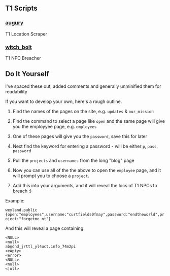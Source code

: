 ## T1 Scripts

### [augury](https://github.com/notarikon-nz/hackmud/blob/main/t1/augury.js)

T1 Location Scraper

### [witch_bolt](https://github.com/notarikon-nz/hackmud/blob/main/t1/witch_bolt.js)

T1 NPC Breacher

## Do It Yourself

I've spaced these out, added comments and generally unminified them for readability

If you want to develop your own, here's a rough outline.

1. Find the names of the pages on the site, e.g. `updates` & `our_mission`

2. Find the command to select a page like `open` and the same page will give you the employyee page, e.g. `employees`

3. One of these pages will give you the `password`, save this for later

4. Next find the keyword for entering a password - will be either `p`, `pass`, `password`

5. Pull the `projects` and `usernames` from the long "blog" page

6. Now you can use all of the the above to open the `employee` page, and it will prompt you to choose a `project`.

7. Add this into your arguments, and it will reveal the locs of T1 NPCs to breach :)

Example:

```weyland.public {open:"employees",username:"curtfields0fmay",password:"endtheworld",project:"forgetme_nt"}```

And this will reveal a page containing:

```
<NULL>
<null>
abndnd_jrttl_yl4uct.info_74m2pi
<eÃpty>
<error>
<NULL>
<null>
<¦ull>
```

